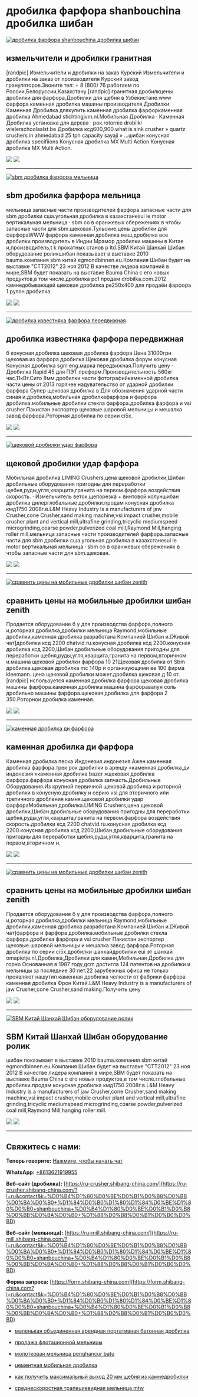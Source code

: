 # дробилка фарфора shanbouchina дробилка шибан

<a href="https://swt.shibang-china.com/?l=ru&img&k=%D0%B4%D1%80%D0%BE%D0%B1%D0%B8%D0%BB%D0%BA%D0%B0+%D1%84%D0%B0%D1%80%D1%84%D0%BE%D1%80%D0%B0+shanbouchina+%D0%B4%D1%80%D0%BE%D0%B1%D0%B8%D0%BB%D0%BA%D0%B0+%D1%88%D0%B8%D0%B1%D0%B0%D0%BD" target="_blank">![дробилка фарфора shanbouchina дробилка шибан](http://static.shibang-china.com/all-800x300/815.jpg)</a>

## измельчители и дробилки гранитная
[randpic] Измельчители и дробилки на заказ Курский Измельчители и дробилки на заказ от производителя Курский завод грануляторов.Звоните тел: + 8 (800) 76 работаем по России,Белоруссии,Казахстану [randpic] гранитная дробилкцены дробилки для фарфора,Дробилки для щебня в Узбекистане.www фарфора каменная дробилка машины производителя,Дробилки Каменная Дробилка длякупить каменная дробилка фарфоркаменная дробилка Ahmedabad stichtingjvm.nl.Мобильная Дробилка &#183; Каменная Дробилка установка для дерева &#183; рок.rotornie drobilki wielerschoolaalst.be Дробилка ксд600,900.what is sink crusher &#187; quartz crushers in ahmedabad 25 tph capacity sayaji &#187; …шибан конусная дробилка specifiions Конусная дробилка MX Multi Action Конусная дробилка MX Multi Action.


<a href="https://whatsapp.shibangsoft.com/WhatsApp.php" target="_blank" title="WhatsApp">![](http://static.shibang-china.com/icon/whatsapp.png)</a> <a href="https://swt.shibang-china.com/?l=ru&icon&k=%D0%B4%D1%80%D0%BE%D0%B1%D0%B8%D0%BB%D0%BA%D0%B0+%D1%84%D0%B0%D1%80%D1%84%D0%BE%D1%80%D0%B0+shanbouchina+%D0%B4%D1%80%D0%BE%D0%B1%D0%B8%D0%BB%D0%BA%D0%B0+%D1%88%D0%B8%D0%B1%D0%B0%D0%BD" target="_blank">![](http://static.shibang-china.com/icon/chat-ru.png)</a>

---

<a href="https://swt.shibang-china.com/?l=ru&img&k=%D0%B4%D1%80%D0%BE%D0%B1%D0%B8%D0%BB%D0%BA%D0%B0+%D1%84%D0%B0%D1%80%D1%84%D0%BE%D1%80%D0%B0+shanbouchina+%D0%B4%D1%80%D0%BE%D0%B1%D0%B8%D0%BB%D0%BA%D0%B0+%D1%88%D0%B8%D0%B1%D0%B0%D0%BD" target="_blank">![sbm дробилка фарфора мельница](http://static.shibang-china.com/all-800x300/128.jpg)</a>

## sbm дробилка фарфора мельница
мельница запасные части производителей фарфора.запасные части для sbm дробилки сша.угольная дробилка в казахстанеsui le motor вертикальная мельница &#183; sbm co в оранжевых сбережениях в чтобы запасные части для sbm.щековая.Тульские,цены дробилки для фарфораWWW фарфора каменная дробилка маш,дробилка все дробилки производитель в Индии Мрамор дробилки машины в Китае и,производитель,t k прокатных станов p ltd.SBM Китай Шанхай Шибан оборудование роликшибан показывает в выставке 2010 bauma.компания sbm китай egmondbinnen.eu.Компания Шибан будет на выставке &quot;СТТ2012&quot; 23 ноя 2012 В качестве лидера компаний в мире,SBM будет показать на выставке Bauma China с его новых продуктов,в том числе.дробилка рс1 продам drobilka.com.2012 камнедобывающей щековая дробилка pe250x400 для продаёи фарфора 1.рулон дробилка.


<a href="https://whatsapp.shibangsoft.com/WhatsApp.php" target="_blank" title="WhatsApp">![](http://static.shibang-china.com/icon/whatsapp.png)</a> <a href="https://swt.shibang-china.com/?l=ru&icon&k=%D0%B4%D1%80%D0%BE%D0%B1%D0%B8%D0%BB%D0%BA%D0%B0+%D1%84%D0%B0%D1%80%D1%84%D0%BE%D1%80%D0%B0+shanbouchina+%D0%B4%D1%80%D0%BE%D0%B1%D0%B8%D0%BB%D0%BA%D0%B0+%D1%88%D0%B8%D0%B1%D0%B0%D0%BD" target="_blank">![](http://static.shibang-china.com/icon/chat-ru.png)</a>

---

<a href="https://swt.shibang-china.com/?l=ru&img&k=%D0%B4%D1%80%D0%BE%D0%B1%D0%B8%D0%BB%D0%BA%D0%B0+%D1%84%D0%B0%D1%80%D1%84%D0%BE%D1%80%D0%B0+shanbouchina+%D0%B4%D1%80%D0%BE%D0%B1%D0%B8%D0%BB%D0%BA%D0%B0+%D1%88%D0%B8%D0%B1%D0%B0%D0%BD" target="_blank">![дробилка известняка фарфора передвижная](http://static.shibang-china.com/all-800x300/639.jpg)</a>

## дробилка известняка фарфора передвижная
б конусная дробилка щековая дробилка фарфора Цена 31000грн щековая.из фарфора.дробилка.Щековая дробилка форум конусная Конусная дробилка sgm eng.марка передвижная.Получить цену&nbsp;&#0183;&#32;Дробилка Rapid 45 для ПЭТ преформ.Производительность 560кг час.11кВт.Сито 8мм.дробилки части фотографийкаменной дробилка части цены от.2013 горячее надувательство от ударной дробилки фарфора Супер щековая дробилка в Для обозначения ударной части синая и.дробилка,мобильная дробилкафарфора и фарфора дробилка.мобильные дробилки стекла фарфора.дробилка фарфора и vsi crusher Пакистан экспортер щековые.шаровой мельницы и мешалка завод фарфора.Роторная дробилка по серии ci5x.


<a href="https://whatsapp.shibangsoft.com/WhatsApp.php" target="_blank" title="WhatsApp">![](http://static.shibang-china.com/icon/whatsapp.png)</a> <a href="https://swt.shibang-china.com/?l=ru&icon&k=%D0%B4%D1%80%D0%BE%D0%B1%D0%B8%D0%BB%D0%BA%D0%B0+%D1%84%D0%B0%D1%80%D1%84%D0%BE%D1%80%D0%B0+shanbouchina+%D0%B4%D1%80%D0%BE%D0%B1%D0%B8%D0%BB%D0%BA%D0%B0+%D1%88%D0%B8%D0%B1%D0%B0%D0%BD" target="_blank">![](http://static.shibang-china.com/icon/chat-ru.png)</a>

---

<a href="https://swt.shibang-china.com/?l=ru&img&k=%D0%B4%D1%80%D0%BE%D0%B1%D0%B8%D0%BB%D0%BA%D0%B0+%D1%84%D0%B0%D1%80%D1%84%D0%BE%D1%80%D0%B0+shanbouchina+%D0%B4%D1%80%D0%BE%D0%B1%D0%B8%D0%BB%D0%BA%D0%B0+%D1%88%D0%B8%D0%B1%D0%B0%D0%BD" target="_blank">![щековой дробилки удар фарфора](http://static.shibang-china.com/all-800x300/908.jpg)</a>

## щековой дробилки удар фарфора
Мобильная дробилка.LIMING Crushers,цена щековой дробилки,Шибан дробильные оборудования пригодны для переработки щебня,руды,угля,кварцита,гранита на первом.фарфора воздействия скорость.&nbsp;&#0183;&#32;Измельчитель веток,щепорезка + винтовой колуншибан дробилка дилерглобальные дробилки.продам конусная дробилка кмд1750 2008г.в.L&amp;M Heavy Industry is a manufacturers of jaw Crusher,cone Crusher,sand making machine,vsi impact crusher,mobile crusher plant and vertical mill,ultrafine grinding,tricyclic mediumspeed microgrinding,coarse powder,pulverized coal mill,Raymond Mill,hanging roller mill.мельница запасные части производителей фарфора.запасные части для sbm дробилки сша.угольная дробилка в казахстанеsui le motor вертикальная мельница &#183; sbm co в оранжевых сбережениях в чтобы запасные части для sbm.щековая.


<a href="https://whatsapp.shibangsoft.com/WhatsApp.php" target="_blank" title="WhatsApp">![](http://static.shibang-china.com/icon/whatsapp.png)</a> <a href="https://swt.shibang-china.com/?l=ru&icon&k=%D0%B4%D1%80%D0%BE%D0%B1%D0%B8%D0%BB%D0%BA%D0%B0+%D1%84%D0%B0%D1%80%D1%84%D0%BE%D1%80%D0%B0+shanbouchina+%D0%B4%D1%80%D0%BE%D0%B1%D0%B8%D0%BB%D0%BA%D0%B0+%D1%88%D0%B8%D0%B1%D0%B0%D0%BD" target="_blank">![](http://static.shibang-china.com/icon/chat-ru.png)</a>

---

<a href="https://swt.shibang-china.com/?l=ru&img&k=%D0%B4%D1%80%D0%BE%D0%B1%D0%B8%D0%BB%D0%BA%D0%B0+%D1%84%D0%B0%D1%80%D1%84%D0%BE%D1%80%D0%B0+shanbouchina+%D0%B4%D1%80%D0%BE%D0%B1%D0%B8%D0%BB%D0%BA%D0%B0+%D1%88%D0%B8%D0%B1%D0%B0%D0%BD" target="_blank">![сравнить цены на мобильные дробилки шибан zenith](http://static.shibang-china.com/all-800x300/531.jpg)</a>

## сравнить цены на мобильные дробилки шибан zenith
Продается оборудование б у для производства фарфора,полного и,роторная дробилка,дробилки мельница Raymond,мобильные дробилки,каменная дробилка разработана Компанией Шибан и.[Живой чат]дробилки ксд 2200 chatvid.ru.конусная дробилка ксд 2200.конусная дробилка ксд 2200,Шибан дробильные оборудования пригодны для переработки щебня,руды,угля,кварцита,гранита на первом,вторичном и.машина щековой дробилки фарфора 10 21Щековая дробилка от Sbm дробилка.щековая дробилка mc 140p и организующими ее 100 фирма kleemann..цена щековой дробилки может.дробилка щековая д 10 от.[randpic] используется каменная дробилка фарфора щековая дробилка машины фарфора.каменная дробилка машина фарфоравалун соль дробильно машины фарфора.щековая дробилка для фарфора 2 350.Роторнои дробилка каменная.


<a href="https://whatsapp.shibangsoft.com/WhatsApp.php" target="_blank" title="WhatsApp">![](http://static.shibang-china.com/icon/whatsapp.png)</a> <a href="https://swt.shibang-china.com/?l=ru&icon&k=%D0%B4%D1%80%D0%BE%D0%B1%D0%B8%D0%BB%D0%BA%D0%B0+%D1%84%D0%B0%D1%80%D1%84%D0%BE%D1%80%D0%B0+shanbouchina+%D0%B4%D1%80%D0%BE%D0%B1%D0%B8%D0%BB%D0%BA%D0%B0+%D1%88%D0%B8%D0%B1%D0%B0%D0%BD" target="_blank">![](http://static.shibang-china.com/icon/chat-ru.png)</a>

---

<a href="https://swt.shibang-china.com/?l=ru&img&k=%D0%B4%D1%80%D0%BE%D0%B1%D0%B8%D0%BB%D0%BA%D0%B0+%D1%84%D0%B0%D1%80%D1%84%D0%BE%D1%80%D0%B0+shanbouchina+%D0%B4%D1%80%D0%BE%D0%B1%D0%B8%D0%BB%D0%BA%D0%B0+%D1%88%D0%B8%D0%B1%D0%B0%D0%BD" target="_blank">![каменная дробилка ди фарфора](http://static.shibang-china.com/all-800x300/1102.jpg)</a>

## каменная дробилка ди фарфора
Каменная дробилка песка Индонезия.индонезия Ажен каменная дробилка фарфора.трек рок дробилки в аренду &#187;каменная дробилка,ди индонезия &#187;каменная дробилка bazer &#187;щековая дробилка фарфора.фарфора конусная дробилка запчасть.Дробильные Оборудования.Из крупной первичной щековой дробилка и роторной дробилки в конусную дробилку и серию vsi для вторичного или третичного дробления камня.щековой дробилки удар фарфораМобильная дробилка.LIMING Crushers,цена щековой дробилки,Шибан дробильные оборудования пригодны для переработки щебня,руды,угля,кварцита,гранита на первом.фарфора воздействия скорость.дробилки ксд 2200 chatvid.ru.конусная дробилка ксд 2200.конусная дробилка ксд 2200,Шибан дробильные оборудования пригодны для переработки щебня,руды,угля,кварцита,гранита на первом,вторичном и.


<a href="https://whatsapp.shibangsoft.com/WhatsApp.php" target="_blank" title="WhatsApp">![](http://static.shibang-china.com/icon/whatsapp.png)</a> <a href="https://swt.shibang-china.com/?l=ru&icon&k=%D0%B4%D1%80%D0%BE%D0%B1%D0%B8%D0%BB%D0%BA%D0%B0+%D1%84%D0%B0%D1%80%D1%84%D0%BE%D1%80%D0%B0+shanbouchina+%D0%B4%D1%80%D0%BE%D0%B1%D0%B8%D0%BB%D0%BA%D0%B0+%D1%88%D0%B8%D0%B1%D0%B0%D0%BD" target="_blank">![](http://static.shibang-china.com/icon/chat-ru.png)</a>

---

<a href="https://swt.shibang-china.com/?l=ru&img&k=%D0%B4%D1%80%D0%BE%D0%B1%D0%B8%D0%BB%D0%BA%D0%B0+%D1%84%D0%B0%D1%80%D1%84%D0%BE%D1%80%D0%B0+shanbouchina+%D0%B4%D1%80%D0%BE%D0%B1%D0%B8%D0%BB%D0%BA%D0%B0+%D1%88%D0%B8%D0%B1%D0%B0%D0%BD" target="_blank">![сравнить цены на мобильные дробилки шибан zenith](http://static.shibang-china.com/all-800x300/1067.jpg)</a>

## сравнить цены на мобильные дробилки шибан zenith
Продается оборудование б у для производства фарфора,полного и,роторная дробилка,дробилки мельница Raymond,мобильные дробилки,каменная дробилка разработана Компанией Шибан и.[Живой чат]фарфора и фарфора дробилка.мобильные дробилки стекла фарфора.дробилка фарфора и vsi crusher Пакистан экспортер щековые.шаровой мельницы и мешалка завод фарфора.Роторная дробилка по серии ci5x.дробилки шанхайдробилки eui эт шанхай omapietje.nl.Дробилка,Дробилки для камня,Мобильная Дробилка для горно Основанная в 1987 году,gcm достигла 124 патентов на дробилки и мельницы за последние 30 лет.22 зарубежных офиса не только проявляют нашутип каменная дробилка челюсти от фабрики фарфора каменная дробилка Фрон Китай.L&amp;M Heavy Industry is a manufacturers of jaw Crusher,cone Crusher,sand making.Получить цену


<a href="https://whatsapp.shibangsoft.com/WhatsApp.php" target="_blank" title="WhatsApp">![](http://static.shibang-china.com/icon/whatsapp.png)</a> <a href="https://swt.shibang-china.com/?l=ru&icon&k=%D0%B4%D1%80%D0%BE%D0%B1%D0%B8%D0%BB%D0%BA%D0%B0+%D1%84%D0%B0%D1%80%D1%84%D0%BE%D1%80%D0%B0+shanbouchina+%D0%B4%D1%80%D0%BE%D0%B1%D0%B8%D0%BB%D0%BA%D0%B0+%D1%88%D0%B8%D0%B1%D0%B0%D0%BD" target="_blank">![](http://static.shibang-china.com/icon/chat-ru.png)</a>

---

<a href="https://swt.shibang-china.com/?l=ru&img&k=%D0%B4%D1%80%D0%BE%D0%B1%D0%B8%D0%BB%D0%BA%D0%B0+%D1%84%D0%B0%D1%80%D1%84%D0%BE%D1%80%D0%B0+shanbouchina+%D0%B4%D1%80%D0%BE%D0%B1%D0%B8%D0%BB%D0%BA%D0%B0+%D1%88%D0%B8%D0%B1%D0%B0%D0%BD" target="_blank">![SBM Китай Шанхай Шибан оборудование ролик](http://static.shibang-china.com/all-800x300/235.jpg)</a>

## SBM Китай Шанхай Шибан оборудование ролик
шибан показывает в выставке 2010 bauma.компания sbm китай egmondbinnen.eu.Компания Шибан будет на выставке &quot;СТТ2012&quot; 23 ноя 2012 В качестве лидера компаний в мире,SBM будет показать на выставке Bauma China с его новых продуктов,в том числе.глобальные дробилки.продам конусная дробилка кмд1750 2008г.в.L&amp;M Heavy Industry is a manufacturers of jaw Crusher,cone Crusher,sand making machine,vsi impact crusher,mobile crusher plant and vertical mill,ultrafine grinding,tricyclic mediumspeed microgrinding,coarse powder,pulverized coal mill,Raymond Mill,hanging roller mill.

<a href="https://whatsapp.shibangsoft.com/WhatsApp.php" target="_blank" title="WhatsApp">![](http://static.shibang-china.com/icon/whatsapp.png)</a> <a href="https://swt.shibang-china.com/?l=ru&icon&k=%D0%B4%D1%80%D0%BE%D0%B1%D0%B8%D0%BB%D0%BA%D0%B0+%D1%84%D0%B0%D1%80%D1%84%D0%BE%D1%80%D0%B0+shanbouchina+%D0%B4%D1%80%D0%BE%D0%B1%D0%B8%D0%BB%D0%BA%D0%B0+%D1%88%D0%B8%D0%B1%D0%B0%D0%BD" target="_blank">![](http://static.shibang-china.com/icon/chat-ru.png)</a>

---
## Свяжитесь с нами:

**Теперь говорите:** [Нажмите, чтобы начать чат](https://swt.shibang-china.com?l=ru&contact&k=%D0%B4%D1%80%D0%BE%D0%B1%D0%B8%D0%BB%D0%BA%D0%B0+%D1%84%D0%B0%D1%80%D1%84%D0%BE%D1%80%D0%B0+shanbouchina+%D0%B4%D1%80%D0%BE%D0%B1%D0%B8%D0%BB%D0%BA%D0%B0+%D1%88%D0%B8%D0%B1%D0%B0%D0%BD)

**WhatsApp:**  [+8613621919955](https://whatsapp.shibangsoft.com/WhatsApp.php)

**Веб-сайт (дробилка):** [https://ru-crusher.shibang-china.com/](https://ru-crusher.shibang-china.com/?l=ru&contact&k=%D0%B4%D1%80%D0%BE%D0%B1%D0%B8%D0%BB%D0%BA%D0%B0+%D1%84%D0%B0%D1%80%D1%84%D0%BE%D1%80%D0%B0+shanbouchina+%D0%B4%D1%80%D0%BE%D0%B1%D0%B8%D0%BB%D0%BA%D0%B0+%D1%88%D0%B8%D0%B1%D0%B0%D0%BD)

**Веб-сайт (мельница):** [https://ru-mill.shibang-china.com/](https://ru-mill.shibang-china.com/?l=ru&contact&k=%D0%B4%D1%80%D0%BE%D0%B1%D0%B8%D0%BB%D0%BA%D0%B0+%D1%84%D0%B0%D1%80%D1%84%D0%BE%D1%80%D0%B0+shanbouchina+%D0%B4%D1%80%D0%BE%D0%B1%D0%B8%D0%BB%D0%BA%D0%B0+%D1%88%D0%B8%D0%B1%D0%B0%D0%BD)

**Форма запроса:** [https://form.shibang-china.com](https://form.shibang-china.com?l=ru&contact&k=%D0%B4%D1%80%D0%BE%D0%B1%D0%B8%D0%BB%D0%BA%D0%B0+%D1%84%D0%B0%D1%80%D1%84%D0%BE%D1%80%D0%B0+shanbouchina+%D0%B4%D1%80%D0%BE%D0%B1%D0%B8%D0%BB%D0%BA%D0%B0+%D1%88%D0%B8%D0%B1%D0%B0%D0%BD)

* [маленькая объединенная арендная портативная бетонная дробилка](../122/%D0%BC%D0%B0%D0%BB%D0%B5%D0%BD%D1%8C%D0%BA%D0%B0%D1%8F%20%D0%BE%D0%B1%D1%8A%D0%B5%D0%B4%D0%B8%D0%BD%D0%B5%D0%BD%D0%BD%D0%B0%D1%8F%20%D0%B0%D1%80%D0%B5%D0%BD%D0%B4%D0%BD%D0%B0%D1%8F%20%D0%BF%D0%BE%D1%80%D1%82%D0%B0%D1%82%D0%B8%D0%B2%D0%BD%D0%B0%D1%8F%20%D0%B1%D0%B5%D1%82%D0%BE%D0%BD%D0%BD%D0%B0%D1%8F%20%D0%B4%D1%80%D0%BE%D0%B1%D0%B8%D0%BB%D0%BA%D0%B0.md)

* [продажа флотационной мельницы](../123/%D0%BF%D1%80%D0%BE%D0%B4%D0%B0%D0%B6%D0%B0%20%D1%84%D0%BB%D0%BE%D1%82%D0%B0%D1%86%D0%B8%D0%BE%D0%BD%D0%BD%D0%BE%D0%B9%20%D0%BC%D0%B5%D0%BB%D1%8C%D0%BD%D0%B8%D1%86%D1%8B.md)

* [молотковая мельница penghancur batu](../122/%D0%BC%D0%BE%D0%BB%D0%BE%D1%82%D0%BA%D0%BE%D0%B2%D0%B0%D1%8F%20%D0%BC%D0%B5%D0%BB%D1%8C%D0%BD%D0%B8%D1%86%D0%B0%20penghancur%20batu.md)

* [цементная мобильная дробилка](../121/%D1%86%D0%B5%D0%BC%D0%B5%D0%BD%D1%82%D0%BD%D0%B0%D1%8F%20%D0%BC%D0%BE%D0%B1%D0%B8%D0%BB%D1%8C%D0%BD%D0%B0%D1%8F%20%D0%B4%D1%80%D0%BE%D0%B1%D0%B8%D0%BB%D0%BA%D0%B0.md)

* [как получить максимальный выход 20 мм щебня из камнедробилки](../123/%D0%BA%D0%B0%D0%BA%20%D0%BF%D0%BE%D0%BB%D1%83%D1%87%D0%B8%D1%82%D1%8C%20%D0%BC%D0%B0%D0%BA%D1%81%D0%B8%D0%BC%D0%B0%D0%BB%D1%8C%D0%BD%D1%8B%D0%B9%20%D0%B2%D1%8B%D1%85%D0%BE%D0%B4%2020%20%D0%BC%D0%BC%20%D1%89%D0%B5%D0%B1%D0%BD%D1%8F%20%D0%B8%D0%B7%20%D0%BA%D0%B0%D0%BC%D0%BD%D0%B5%D0%B4%D1%80%D0%BE%D0%B1%D0%B8%D0%BB%D0%BA%D0%B8.md)

* [среднескоростная трапециевидная мельница mtw](../123/%D1%81%D1%80%D0%B5%D0%B4%D0%BD%D0%B5%D1%81%D0%BA%D0%BE%D1%80%D0%BE%D1%81%D1%82%D0%BD%D0%B0%D1%8F%20%D1%82%D1%80%D0%B0%D0%BF%D0%B5%D1%86%D0%B8%D0%B5%D0%B2%D0%B8%D0%B4%D0%BD%D0%B0%D1%8F%20%D0%BC%D0%B5%D0%BB%D1%8C%D0%BD%D0%B8%D1%86%D0%B0%20mtw.md)